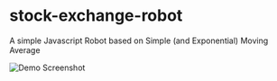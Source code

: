 # stock-exchange-robot
A simple Javascript Robot based on Simple (and Exponential) Moving Average

![Demo Screenshot](http://i.imgur.com/mb8LS44.png)
